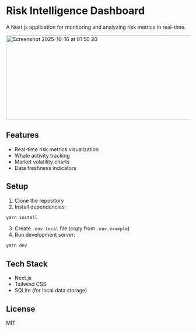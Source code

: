 # Risk Intelligence Dashboard

A Next.js application for monitoring and analyzing risk metrics in real-time.

<img width="599" height="231" alt="Screenshot 2025-10-16 at 01 50 20" src="https://github.com/user-attachments/assets/31d68cc7-e492-43af-ab4f-c4cb854d540d" />

## Features
- Real-time risk metrics visualization
- Whale activity tracking
- Market volatility charts
- Data freshness indicators

## Setup
1. Clone the repository
2. Install dependencies:
```bash
yarn install
```
3. Create `.env.local` file (copy from `.env.example`)
4. Run development server:
```bash
yarn dev
```

## Tech Stack
- Next.js
- Tailwind CSS
- SQLite (for local data storage)

## License
MIT
